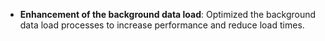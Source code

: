 - **Enhancement of the background data load**: Optimized the background data load processes to increase performance and reduce load times.
